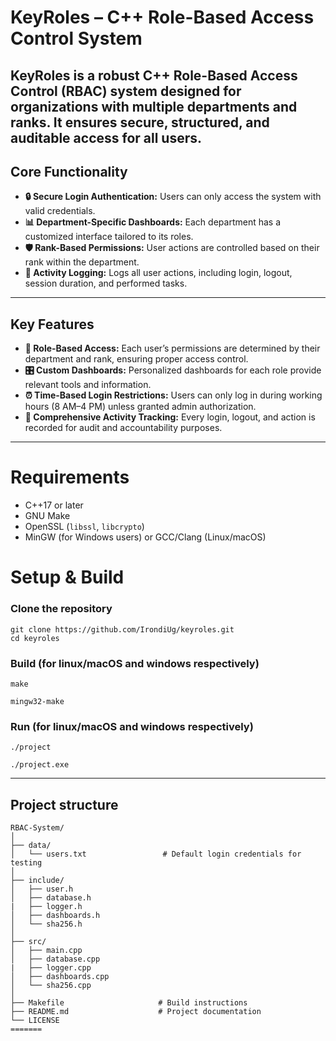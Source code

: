 
# KeyRoles – C++ Role-Based Access Control System

**KeyRoles** is a robust C++ **Role-Based Access Control (RBAC) system** designed for organizations with multiple departments and ranks. It ensures **secure, structured, and auditable access** for all users.  
---
## **Core Functionality**
- **🔒 Secure Login Authentication:** Users can only access the system with valid credentials.  
- **📊 Department-Specific Dashboards:** Each department has a customized interface tailored to its roles.  
- **🛡️ Rank-Based Permissions:** User actions are controlled based on their rank within the department.  
- **📝 Activity Logging:** Logs all user actions, including login, logout, session duration, and performed tasks.  

---

## **Key Features**
- **👥 Role-Based Access:** Each user’s permissions are determined by their department and rank, ensuring proper access control.  
- **🎛️ Custom Dashboards:** Personalized dashboards for each role provide relevant tools and information.  
- **⏰ Time-Based Login Restrictions:** Users can only log in during working hours (8 AM–4 PM) unless granted admin authorization.  
- **📌 Comprehensive Activity Tracking:** Every login, logout, and action is recorded for audit and accountability purposes.  
---
# Requirements

- C++17 or later
- GNU Make
- OpenSSL (`libssl`, `libcrypto`)
- MinGW (for Windows users) or GCC/Clang (Linux/macOS)

# Setup & Build

### Clone the repository
```
git clone https://github.com/IrondiUg/keyroles.git
cd keyroles
```
### Build (for linux/macOS and windows respectively)
```
make
```
```
mingw32-make
```
### Run (for linux/macOS and windows respectively)
```
./project
```
```
./project.exe
```
---

## Project structure
```
RBAC-System/                   
│
├── data/                        
│   └── users.txt                 # Default login credentials for testing
│
├── include/                     
│   ├── user.h
│   ├── database.h
|   ├── logger.h
│   ├── dashboards.h
│   └── sha256.h
│
├── src/                         
│   ├── main.cpp
│   ├── database.cpp
|   ├── logger.cpp
│   ├── dashboards.cpp
│   └── sha256.cpp
│
├── Makefile                     # Build instructions
├── README.md                    # Project documentation
└── LICENSE                      
=======




